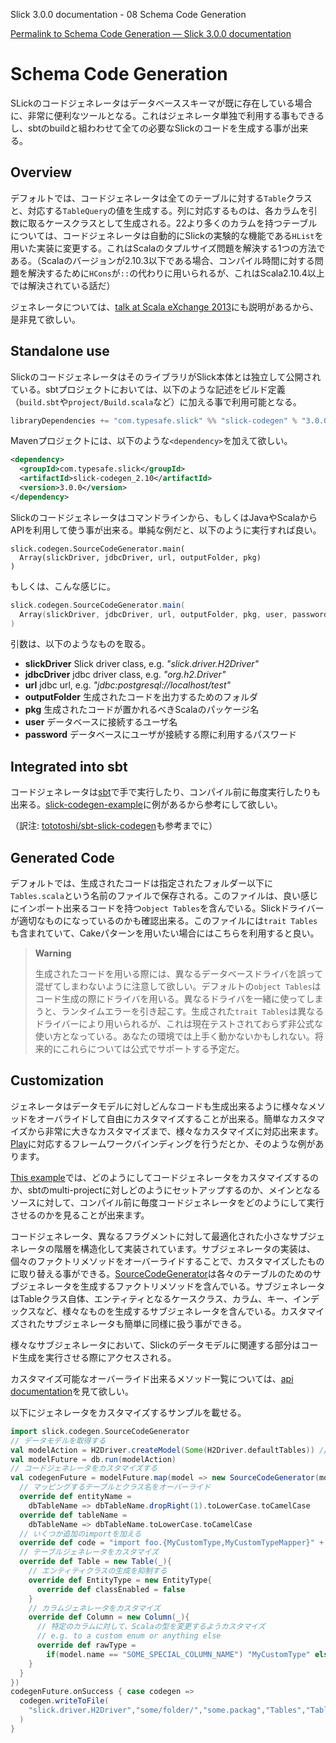 Slick 3.0.0 documentation - 08 Schema Code Generation

[Permalink to Schema Code Generation — Slick 3.0.0 documentation](http://slick.typesafe.com/doc/3.0.0/code-generation.html)

Schema Code Generation
======================

SLickのコードジェネレータはデータベーススキーマが既に存在している場合に、非常に便利なツールとなる。これはジェネレータ単独で利用する事もできるし、sbtのbuildと組わわせて全ての必要なSlickのコードを生成する事が出来る。
<!-- The Slick code generator is a convenient tool for working with an existing or evolving database schema. It can be run stand-alone or integrated into you sbt build for creating all code Slick needs to work.  -->

Overview
--------

デフォルトでは、コードジェネレータは全てのテーブルに対する`Table`クラスと、対応する`TableQuery`の値を生成する。列に対応するものは、各カラムを引数に取るケースクラスとして生成される。22より多くのカラムを持つテーブルについては、コードジェネレータは自動的にSlickの実験的な機能である`HList`を用いた実装に変更する。これはScalaのタプルサイズ問題を解決する1つの方法である。（Scalaのバージョンが2.10.3以下である場合、コンパイル時間に対する問題を解決するために`HCons`が`::`の代わりに用いられるが、これはScala2.10.4以上では解決されている話だ）
<!-- By default, the code generator generates `Table` classes, corresponding `TableQuery` values, which can be used in a collection-like manner, as well as case classes for holding complete rows of values. For tables with more than 22 columns the generator automatically switches to Slick's experimental `HList` implementation for overcoming Scala's tuple size limit. (In Scala \<= 2.10.3 use `HCons` instead of `::` as a type contructor due to performance issues during compilation, which are fixed in 2.10.4 and later.)  -->

ジェネレータについては、[talk at Scala eXchange 2013](http://slick.typesafe.com/docs/#20131203_patterns_for_slick_database_applications_at_scala_exchange_2013)にも説明があるから、是非見て欲しい。
<!-- Parts of the generator are also explained in our [talk at Scala eXchange 2013](http://slick.typesafe.com/docs/#20131203_patterns_for_slick_database_applications_at_scala_exchange_2013).  -->

Standalone use
--------------

SlickのコードジェネレータはそのライブラリがSlick本体とは独立して公開されている。sbtプロジェクトにおいては、以下のような記述をビルド定義（`build.sbt`や`project/Build.scala`など）に加える事で利用可能となる。
<!-- To include Slick's code generator use the published library. For sbt projects add following to your build definition -`build.sbt` or `project/Build.scala`:  -->

```scala
libraryDependencies += "com.typesafe.slick" %% "slick-codegen" % "3.0.0"
```

Mavenプロジェクトには、以下のような`<dependency>`を加えて欲しい。
<!-- For Maven projects add the following to your `<dependencies>`: -->

```xml
<dependency>
  <groupId>com.typesafe.slick</groupId>
  <artifactId>slick-codegen_2.10</artifactId>
  <version>3.0.0</version>
</dependency>
```

Slickのコードジェネレータはコマンドラインから、もしくはJavaやScalaからAPIを利用して使う事が出来る。単純な例だと、以下のように実行すれば良い。
<!-- Slick's code generator comes with a default runner that can be used from the command line or from Java/Scala. You can simply execute  -->

```
slick.codegen.SourceCodeGenerator.main(
  Array(slickDriver, jdbcDriver, url, outputFolder, pkg)
)
```

もしくは、こんな感じに。
<!-- or -->

```scala
slick.codegen.SourceCodeGenerator.main(
  Array(slickDriver, jdbcDriver, url, outputFolder, pkg, user, password)
)
```

引数は、以下のようなものを取る。
<!-- and provide the following values -->

-   **slickDriver** Slick driver class, e.g. *"slick.driver.H2Driver"*
-   **jdbcDriver** jdbc driver class, e.g. *"org.h2.Driver"*
-   **url** jdbc url, e.g. *"jdbc:postgresql://localhost/test"*
-   **outputFolder** 生成されたコードを出力するためのフォルダ
-   **pkg** 生成されたコードが置かれるべきScalaのパッケージ名
-   **user** データベースに接続するユーザ名
-   **password** データベースにユーザが接続する際に利用するパスワード

<!-- -   **slickDriver** Fully qualified name of Slick driver class, e.g. *"slick.driver.H2Driver"* -->
<!-- -   **jdbcDriver** Fully qualified name of jdbc driver class, e.g. *"org.h2.Driver"* -->
<!-- -   **url** jdbc url, e.g. *"jdbc:postgresql://localhost/test"* -->
<!-- -   **outputFolder** Place where the package folder structure should be put -->
<!-- -   **pkg** Scala package the generated code should be places in -->
<!-- -   **user** database connection user name -->
<!-- -   **password** database connection password -->

Integrated into sbt
-------------------

コードジェネレータは[sbt](http://www.scala-sbt.org/)で手で実行したり、コンパイル前に毎度実行したりも出来る。[slick-codegen-example](https://github.com/slick/slick-codegen-example)に例があるから参考にして欲しい。
<!-- The code generator can be run before every compilation or manually in sbt\_. An example project showing both can be [found here](https://github.com/slick/slick-codegen-example).  -->
（訳注: [tototoshi/sbt-slick-codegen](https://github.com/tototoshi/sbt-slick-codegen)も参考までに）

Generated Code
--------------

デフォルトでは、生成されたコードは指定されたフォルダー以下に`Tables.scala`という名前のファイルで保存される。このファイルは、良い感じにインポート出来るコードを持つ`object Tables`を含んでいる。Slickドライバーが適切なものになっているのかも確認出来る。このファイルには`trait Tables`も含まれていて、Cakeパターンを用いたい場合にはこちらを利用すると良い。
<!-- By default, the code generator places a file `Tables.scala` in the given folder in a subfolder corresponding to the package. The file contains an `object Tables` from which the code can be imported for use right away. Make sure you use the same Slick driver. The file also contains a `trait Tables` which can be used in the cake pattern.  -->

> **Warning**
>
> 生成されたコードを用いる際には、異なるデータベースドライバを誤って混ぜてしまわないように注意して欲しい。デフォルトの`object Tables`はコード生成の際にドライバを用いる。異なるドライバを一緒に使ってしまうと、ランタイムエラーを引き起こす。生成された`trait Tables`は異なるドライバーにより用いられるが、これは現在テストされておらず非公式な使い方となっている。あなたの環境では上手く動かないかもしれない。将来的にこれらについては公式でサポートする予定だ。

<!-- **warning** When using the generated code, be careful **not** to mix different database drivers accidentally. The default `object Tables` uses the driver used during code generation. Using it together with a different driver for queries will lead to runtime errors. The generated `trait Tables` can be used with a different driver, but be aware, that this is currently untested and not officially supported. It may or may not work in your case. We will officially support this at some point in the future.  -->

Customization
-------------

ジェネレータはデータモデルに対しどんなコードも生成出来るように様々なメソッドをオーバライドして自由にカスタマイズすることが出来る。簡単なカスタマイズから非常に大きなカスタマイズまで、様々なカスタマイズに対応出来ます。[Play](https://playframework.com/)に対応するフレームワークバインディングを行うだとか、そのような例があります。
<!-- The generator can be flexibly customized by overriding methods to programmatically generate any code based on the data model. This can be used for minor customizations as well as heavy, model driven code generation, e.g. for framework bindings in Play\_, other data-related, repetitive sections of applications, etc.  -->

[This example](https://github.com/slick/slick-codegen-customization-example)では、どのようにしてコードジェネレータをカスタマイズするのか、sbtのmulti-projectに対しどのようにセットアップするのか、メインとなるソースに対して、コンパイル前に毎度コードジェネレータをどのようにして実行させるのかを見ることが出来ます。
<!-- [This example](https://github.com/slick/slick-codegen-customization-example) shows a customized code-generator and how to setup up a multi-project sbt build, which compiles and runs it before compiling the main sources.  -->

コードジェネレータ、異なるフラグメントに対して最適化された小さなサブジェネレータの階層を構造化して実装されています。サブジェネレータの実装は、個々のファクトリメソッドをオーバーライドすることで、カスタマイズしたものに取り替える事ができる。[SourceCodeGenerator](http://slick.typesafe.com/doc/3.0.0/codegen-api/index.html#slick.codegen.SourceCodeGenerator)は各々のテーブルのためのサブジェネレータを生成するファクトリメソッドを含んでいる。サブジェネレータはTableクラス自体、エンティティとなるケースクラス、カラム、キー、インデックスなど、様々なものを生成するサブジェネレータを含んでいる。カスタマイズされたサブジェネレータも簡単に同様に扱う事ができる。
<!-- The implementation of the code generator is structured into a small hierarchy of sub-generators responsible for different fragments of the complete output. The implementation of each sub-generator can be swapped out for a customized one by overriding the corresponding factory method. SourceCodeGenerator \<slick.codegen.SourceCodeGenerator\> contains a factory method Table, which it uses to generate a sub-generator for each table. The sub-generator Table in turn contains sub-generators for Table classes, entity case classes, columns, key, indices, etc. Custom sub-generators can easily be added as well.  -->

様々なサブジェネレータにおいて、Slickのデータモデルに関連する部分はコード生成を実行させる際にアクセスされる。
<!-- Within the sub-generators the relevant part of the Slick data model can be accessed to drive the code generation.  -->

カスタマイズ可能なオーバーライド出来るメソッド一覧については、[api documentation](http://slick.typesafe.com/doc/3.0.0/codegen-api/index.html#slick.codegen.SourceCodeGenerator)を見て欲しい。
<!-- Please see the api documentation \<slick.codegen.SourceCodeGenerator\> for info on all of the methods that can be overridden for customization.  -->

以下にジェネレータをカスタマイズするサンプルを載せる。
<!-- Here is an example for customizing the generator: -->

```scala
import slick.codegen.SourceCodeGenerator
// データモデルを取得する
val modelAction = H2Driver.createModel(Some(H2Driver.defaultTables)) // テーブルのフィルタリングはここで行う
val modelFuture = db.run(modelAction)
// コードジェネレータをカスタマイズする
val codegenFuture = modelFuture.map(model => new SourceCodeGenerator(model) {
  // マッピングするテーブルとクラス名をオーバーライド
  override def entityName =
    dbTableName => dbTableName.dropRight(1).toLowerCase.toCamelCase
  override def tableName =
    dbTableName => dbTableName.toLowerCase.toCamelCase
  // いくつか追加のimportを加える
  override def code = "import foo.{MyCustomType,MyCustomTypeMapper}" + "\n" + super.code
  // テーブルジェネレータをカスタマイズ
  override def Table = new Table(_){
    // エンティティクラスの生成を抑制する
    override def EntityType = new EntityType{
      override def classEnabled = false
    }
    // カラムジェネレータをカスタマイズ
    override def Column = new Column(_){
      // 特定のカラムに対して、Scalaの型を変更するようカスタマイズ
      // e.g. to a custom enum or anything else
      override def rawType =
        if(model.name == "SOME_SPECIAL_COLUMN_NAME") "MyCustomType" else super.rawType
    }
  }
})
codegenFuture.onSuccess { case codegen =>
  codegen.writeToFile(
    "slick.driver.H2Driver","some/folder/","some.packag","Tables","Tables.scala"
  )
}
```
